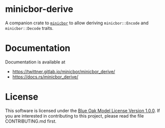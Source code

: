 # minicbor-derive

A companion crate to [`minicbor`][1] to allow deriving `minicbor::Encode`
and `minicbor::Decode` traits.

# Documentation

Documentation is available at

- <https://twittner.gitlab.io/minicbor/minicbor_derive/>
- <https://docs.rs/minicbor_derive/>

# License

This software is licensed under the [Blue Oak Model License Version 1.0.0][2].
If you are interested in contributing to this project, please read the file
CONTRIBUTING.md first.

[1]: https://crates.io/crates/minicbor
[2]: https://blueoakcouncil.org/license/1.0.0
